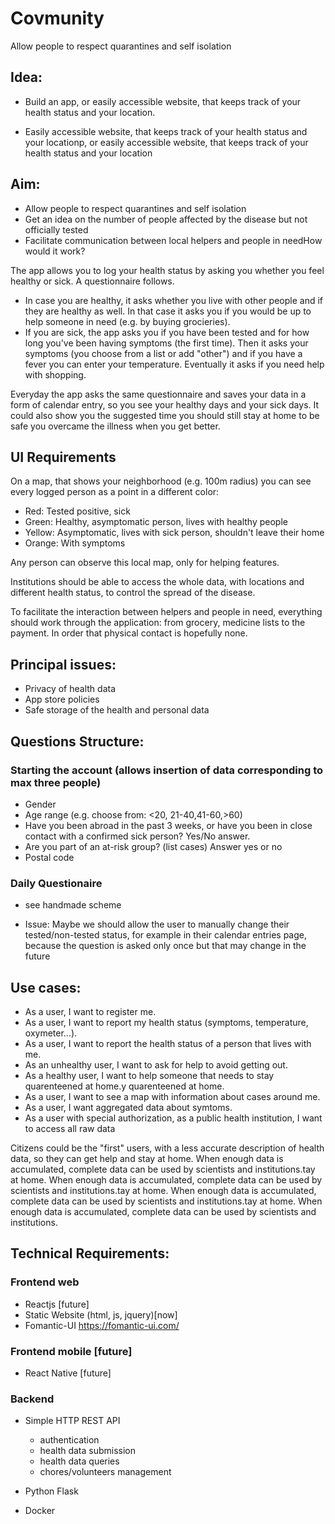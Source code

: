 # Covmunity

Allow people to respect quarantines and self isolation

## Idea:

* Build an app, or easily accessible website, that keeps track of your health status and your location.

* Easily accessible website, that keeps track of your health status and your locationp, or easily accessible website, that keeps track of your health status and your location 

## Aim:

* Allow people to respect quarantines and self isolation
* Get an idea on the number of people affected by the disease but not officially tested
* Facilitate communication between local helpers and people in needHow would it work?

The app allows you to log your health status by asking you whether you feel healthy or sick. A questionnaire follows.

* In case you are healthy, it asks whether you live with other people and if they are healthy as well. In that case it asks you if you would be up to help someone in need (e.g. by buying grocieries).
* If you are sick, the app asks you if you have been tested and for how long you've been having symptoms (the first time). Then it asks your symptoms (you choose from a list or add "other") and if you have a fever you can enter your temperature. Eventually it asks if you need help with shopping. 

Everyday the app asks the same questionnaire and saves your data in a form of calendar entry, so you see your healthy days and your sick days. It could also show you the suggested time you should still stay at home to be safe you overcame the illness when you get better. 

## UI Requirements

On a map, that shows your neighborhood (e.g. 100m radius) you can see every logged person as a point in a different color: 

* Red: Tested positive, sick
* Green: Healthy, asymptomatic person, lives with healthy people
* Yellow: Asymptomatic, lives with sick person, shouldn't leave their home
* Orange: With symptoms

Any person can observe this local map, only for helping features.

Institutions should be able to access the whole data, with locations and different health status, to control the spread of the disease.

To facilitate the interaction between helpers and people in need, everything should work through the application: from grocery, medicine lists to the payment. In order that physical contact is hopefully none.

## Principal issues:

* Privacy of health data
* App store policies
* Safe storage of the health and personal data

## Questions Structure:

### Starting the account (allows insertion of data corresponding to max three people) 

* Gender
* Age range (e.g. choose from: <20, 21-40,41-60,>60)
* Have you been abroad in the past 3 weeks, or have you been in close contact with a confirmed sick person? Yes/No answer.
* Are you part of an at-risk group? (list cases) Answer yes or no
* Postal code

### Daily Questionaire 

* see handmade scheme

* Issue: Maybe we should allow the user to manually change their tested/non-tested status, for example in their calendar entries page, because the question is asked only once but that may change in the future

## Use cases:

* As a user, I want to register me.
* As a user, I want to report my health status (symptoms, temperature, oxymeter...).
* As a user, I want to report the health status of a person that lives with me.
* As an unhealthy user, I want to ask for help to avoid getting out.
* As a healthy user, I want to help someone that needs to stay quarenteened at home.y quarenteened at home.
* As a user, I want to see a map with information about cases around me.
* As a user, I want aggregated data about symtoms.
* As a user with special authorization, as a public health institution, I want to access all raw data

Citizens could be the "first" users, with a less accurate description of health data, so they can get help and stay at home. When enough data is accumulated, complete data can be used by scientists and institutions.tay at home. When enough data is accumulated, complete data can be used by scientists and institutions.tay at home. When enough data is accumulated, complete data can be used by scientists and institutions.tay at home. When enough data is accumulated, complete data can be used by scientists and institutions.

## Technical Requirements:

### Frontend web

* Reactjs [future]
* Static Website (html, js, jquery)[now]
* Fomantic-UI https://fomantic-ui.com/

### Frontend mobile [future]

* React Native [future]

### Backend

* Simple HTTP REST API
  * authentication
  * health data submission
  * health data queries
  * chores/volunteers management

* Python Flask
* Docker
